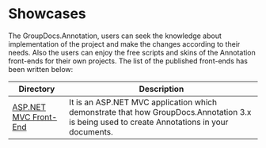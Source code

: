 # Showcases

The GroupDocs.Annotation, users can seek the knowledge about implementation of the project and make the changes according to their needs. Also the users can enjoy the free scripts and skins of the Annotation front-ends for their own projects. The list of the published front-ends has been written below: 


Directory | Description
--------- | -----------
[ASP.NET MVC Front-End](https://github.com/groupdocs-annotation/GroupDocs.Annotation-for-.NET/tree/master/Showcases/GroupDocs-Annotation-Front-End/src)  | It is an ASP.NET MVC application which demonstrate that how GroupDocs.Annotation 3.x is being used to create Annotations in your documents.
